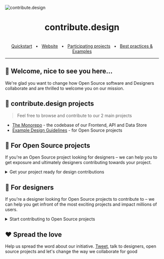![contribute.design](https://imgur.com/cY1zq5K.png)

<div align="center">
  <h1>contribute.design</h1>
  <br />
  <a href="#-quick-start">Quickstart</a>
  <span>&nbsp;&nbsp;•&nbsp;&nbsp;</span>
  <a href="https://contribute.design" target="_blank">Website</a>
  <span>&nbsp;&nbsp;•&nbsp;&nbsp;</span>
  <a href="https://contribute.design/projects" target="_blank">Participating projects</a>
  <span>&nbsp;&nbsp;•&nbsp;&nbsp;</span>
  <a href="https://github.com/contribute-design/examples">Best practices & Examples</a>
  <br />
  <hr />
</div>

## 👋 Welcome, nice to see you here... 

We're glad you want to change how Open Source software and Designers collaborate and are thrilled to welcome you on our mission.

## 🎁 contribute.design projects

> Feel free to browse and contribute to our 2 main projects

* [The Monorepo](https://github.com/contribute-design/contribute.design) - the codebase of our Frontend, API and Data Store
* [Example Design Guidelines](https://github.com/contribute-design/examples) - for Open Source projects

## 🚀 For Open Source projects

If you're an Open Source project looking for designers – we can help you to get exposure and ultimately designers contributing towards your project.

<details><summary>Get your project ready for design contributions</summary>

1. Add your `.design` folder with some guidelines to your repository. [See examples](https://github.com/contribute-design/examples)
2. Add a `contribute.design badge` to your README.md

```md
[![contribute.design](https://contribute.design/api/shield/<GH_USER>/<GH_PROJECT>)](https://contribute.design/<GH_USER>/<GH_PROJECT>)
```

3. Your project will automatically be added [to our database](https://contribute.design/projects) and get exposure to hundreds of talented designers.

</details>

## 💅 For designers

If you're a designer looking for Open Source projects to contribute to – we can help you get infront of the most exciting projects and impact millions of users.

<details><summary>Start contributing to Open Source projects</summary>

1. Browse through the projects in our [database](https://contribute.design/projects)
2. Read through their design guidelines and start contributing!

</details>

## ❤️ Spread the love

Help us spread the word about our initiative. [Tweet](https://twitter.com/contrib_design), talk to designers, open source projects and let's change the way we collaborate for good
